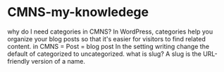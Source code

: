 # CMNS-my-knowledege

why do I need categories in CMNS? In WordPress, categories help you organize your blog posts so that it's easier for visitors to find related content.
in CMNS = Post = blog post
In the setting writing change the default of categorized to uncategorized.
what is slug? 
A slug is the URL-friendly version of a name.
